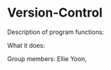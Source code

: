 # Version-Control

Description of program functions:

What it does:




Group members: Ellie Yoon, 
